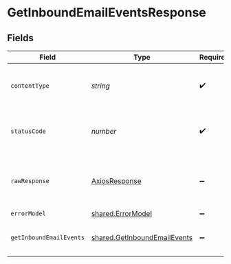 # GetInboundEmailEventsResponse


## Fields

| Field                                                                        | Type                                                                         | Required                                                                     | Description                                                                  |
| ---------------------------------------------------------------------------- | ---------------------------------------------------------------------------- | ---------------------------------------------------------------------------- | ---------------------------------------------------------------------------- |
| `contentType`                                                                | *string*                                                                     | :heavy_check_mark:                                                           | HTTP response content type for this operation                                |
| `statusCode`                                                                 | *number*                                                                     | :heavy_check_mark:                                                           | HTTP response status code for this operation                                 |
| `rawResponse`                                                                | [AxiosResponse](https://axios-http.com/docs/res_schema)                      | :heavy_minus_sign:                                                           | Raw HTTP response; suitable for custom response parsing                      |
| `errorModel`                                                                 | [shared.ErrorModel](../../models/shared/errormodel.md)                       | :heavy_minus_sign:                                                           | bad request                                                                  |
| `getInboundEmailEvents`                                                      | [shared.GetInboundEmailEvents](../../models/shared/getinboundemailevents.md) | :heavy_minus_sign:                                                           | List of events for received emails.                                          |